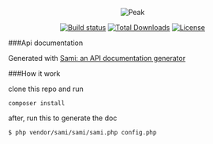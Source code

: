 <p align="center"><img src="http://francoislajoie.com/assets/img/peaklogo.jpg" alt="Peak"></p>
<p align="center">
<a href="https://travis-ci.org/peakphp/framework"><img src="https://travis-ci.org/peakphp/framework.svg" alt="Build status"></a>
<a href="https://packagist.org/packages/peakphp/framework"><img src="https://poser.pugx.org/peakphp/framework/downloads" alt="Total Downloads"></a>
<a href="https://packagist.org/packages/peakphp/framework"><img src="https://poser.pugx.org/peakphp/framework/license" alt="License"></a>
</p>

###Api documentation

Generated with [Sami: an API documentation generator](https://github.com/FriendsOfPHP/Sami)


###How it work

clone this repo and run 

```
composer install
````

after, run this to generate the doc

```
$ php vendor/sami/sami/sami.php config.php
```

